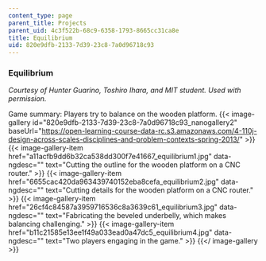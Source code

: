 ```yaml
---
content_type: page
parent_title: Projects
parent_uid: 4c3f522b-68c9-6358-1793-8665cc31ca8e
title: Equilibrium
uid: 820e9dfb-2133-7d39-23c8-7a0d96718c93
---
```


### Equilibrium

_Courtesy of Hunter Guarino, Toshiro Ihara, and MIT student. Used with permission._

Game summary: Players try to balance on the wooden platform.
{{< image-gallery id="820e9dfb-2133-7d39-23c8-7a0d96718c93_nanogallery2" baseUrl="https://open-learning-course-data-rc.s3.amazonaws.com/4-110j-design-across-scales-disciplines-and-problem-contexts-spring-2013/" >}}
{{< image-gallery-item href="a11acfb9dd6b32ca538dd300f7e41667_equilibrium1.jpg" data-ngdesc="" text="Cutting the outline for the wooden platform on a CNC router." >}}
{{< image-gallery-item href="6655cac420da963439740152eba8cefa_equilibrium2.jpg" data-ngdesc="" text="Cutting details for the wooden platform on a CNC router." >}}
{{< image-gallery-item href="26cf4c84587a3959716536c8a3639c61_equilibrium3.jpg" data-ngdesc="" text="Fabricating the beveled underbelly, which makes balancing challenging." >}}
{{< image-gallery-item href="b11c21585e13ee1f49a033ead0a47dc5_equilibrium4.jpg" data-ngdesc="" text="Two players engaging in the game." >}}
{{</ image-gallery >}}